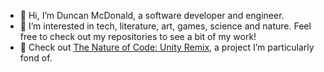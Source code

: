 - 👋 Hi, I’m Duncan McDonald, a software developer and engineer.
- 👀 I’m interested in tech, literature, art, games, science and nature. Feel free to check out my repositories to see a bit of my work!
- 🐉 Check out [The Nature of Code: Unity Remix](http://natureofcodeunity.com/index.html), a project I’m particularly fond of.
